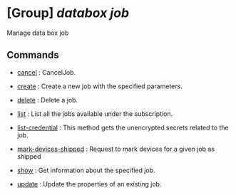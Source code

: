 # [Group] _databox job_

Manage data box job

## Commands

- [cancel](/Commands/databox/job/_cancel.md)
: CancelJob.

- [create](/Commands/databox/job/_create.md)
: Create a new job with the specified parameters.

- [delete](/Commands/databox/job/_delete.md)
: Delete a job.

- [list](/Commands/databox/job/_list.md)
: List all the jobs available under the subscription.

- [list-credential](/Commands/databox/job/_list-credential.md)
: This method gets the unencrypted secrets related to the job.

- [mark-devices-shipped](/Commands/databox/job/_mark-devices-shipped.md)
: Request to mark devices for a given job as shipped

- [show](/Commands/databox/job/_show.md)
: Get information about the specified job.

- [update](/Commands/databox/job/_update.md)
: Update the properties of an existing job.

